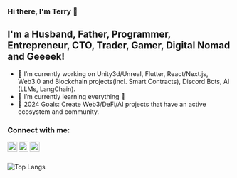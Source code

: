 ### Hi there, I'm Terry 👋

## I'm a Husband, Father, Programmer, Entrepreneur, CTO, Trader, Gamer, Digital Nomad and Geeeek!

- 🔭 I’m currently working on Unity3d/Unreal, Flutter, React/Next.js, Web3.0 and Blockchain projects(incl. Smart Contracts), Discord Bots, AI (LLMs, LangChain).
- 🌱 I’m currently learning everything 🤣
- 🥅 2024 Goals: Create Web3/DeFi/AI projects that have an active ecosystem and community.

### Connect with me:

[<img align="left" alt="Terry | YouTube" width="22px" src="https://cdn.jsdelivr.net/npm/simple-icons@v3/icons/youtube.svg" />][youtube]
[<img align="left" alt="Terry | LinkedIn" width="22px" src="https://cdn.jsdelivr.net/npm/simple-icons@v3/icons/linkedin.svg" />][linkedin]
[<img align="left" alt="Terry | Instagram" width="22px" src="https://cdn.jsdelivr.net/npm/simple-icons@v3/icons/instagram.svg" />][instagram]

<br />
<br />

![Top Langs](https://github-readme-stats.vercel.app/api/top-langs/?username=fysoul17)

[youtube]: https://www.youtube.com/user/fysoul17
[instagram]: https://www.instagram.com/terry__k/
[linkedin]: https://www.linkedin.com/in/terrybear/
